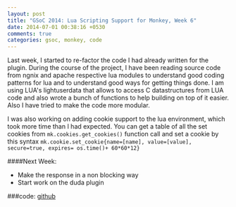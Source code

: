 ```yaml
---
layout: post
title: "GSoC 2014: Lua Scripting Support for Monkey, Week 6"
date: 2014-07-01 00:38:16 +0530
comments: true
categories: gsoc, monkey, code
---
```


Last week, I started to  re-factor the code I had already written for
the plugin. During the course of the project, I have been reading
source code from  ngnix and apache respective lua modules to
understand good coding patterns for lua and to understand good ways
for getting things done. I am using LUA's lightuserdata that allows to
access C datastructures from LUA code and also wrote a bunch of
functions to help building on top of it easier. Also I have tried to
make the code more modular.

I was also working on adding cookie support to the lua environment,
which took more time than I had expected. You
can get a table of all the set cookies from `mk.cookies.get_cookies()`
function call and set a cookie by this syntax
`mk.cookie.set_cookie{name=[name], value=[value], secure=true,
expires= os.time()+ 60*60*12}`

####Next Week:

- Make the response in a non blocking way
- Start work on the duda plugin

###code:
[github](https://github.com/diadara/monkey_lua/commits)
